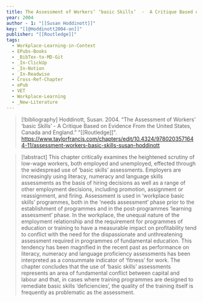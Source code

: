 ```yaml
---
title: The Assessment of Workers’ ‘basic Skills’  -  A Critique Based on Evidence From the United States, Canada and England
year: 2004
author - 1: "[[Susan Hoddinott]]"
key: "[[@Hoddinott2004-on]]"
publisher: "[[Routledge]]"
tags:
  - Workplace-Learning-in-Context
  - EPubs-Books
  - _BibTex-to-MD-Git
  - _In-ClickUp
  - _In-Notion
  - _In-Readwise
  - Cross-Ref-Chapter
  - ePub
  - VET
  - Workplace-Learning
  - _New-Literature
---
```


> [!bibliography]
> Hoddinott, Susan. 2004. “The Assessment of Workers’ ‘basic Skills’  -  A Critique Based on Evidence From the United States, Canada and England.” "[[Routledge]]". https://www.taylorfrancis.com/chapters/edit/10.4324/9780203571644-11/assessment-workers-basic-skills-susan-hoddinott

> [!abstract]
> This chapter critically examines the heightened scrutiny of low-wage workers, both employed and unemployed, effected through the widespread use of ‘basic skills’ assessments. Employers are increasingly using literacy, numeracy and language skills assessments as the basis of hiring decisions as well as a range of other employment decisions, including promotion, assignment or reassignment, and firing. Assessment is used in ‘workplace basic skills’ programmes, both in the ‘needs assessment’ phase prior to the establishment of programmes and in the post-programmes ‘learning assessment’ phase. In the workplace, the unequal nature of the employment relationship and the requirement for programmes of education or training to have a measurable impact on profitability tend to conflict with the need for the dispassionate and unthreatening assessment required in programmes of fundamental education. This tendency has been magnified in the recent past as performance on literacy, numeracy and language proficiency assessments has been interpreted as a consummate indicator of ‘fitness’ for work. The chapter concludes that the use of ‘basic skills’ assessments represents an area of fundamental conflict between capital and labour and that, in cases where training programmes are designed to remediate basic skills ‘deficiencies’, the quality of the training itself is frequently as problematic as the assessment.